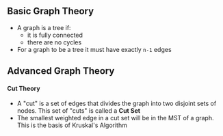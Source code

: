 ## Basic Graph Theory
- A graph is a tree if:
	- it is fully connected 
	- there are no cycles 
- For a graph to be a tree it must have exactly `n-1` edges 
## Advanced Graph Theory
#### Cut Theory
- A "cut" is a set of edges that divides the graph into two disjoint sets of nodes. This set of "cuts" is called a **Cut Set**
- The smallest weighted edge in a cut set will be in the MST of a graph. This is the basis of Kruskal's Algorithm 
